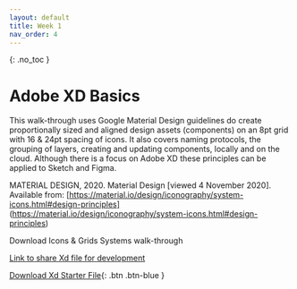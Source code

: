 ```yaml
---
layout: default
title: Week 1
nav_order: 4
---
```


{: .no_toc }

# Adobe XD Basics

This walk-through uses Google Material Design guidelines do create proportionally sized and aligned design assets (components) on an 8pt grid with 16 & 24pt spacing of icons. It also covers naming protocols, the grouping of layers, creating and updating components, locally and on the cloud. Although there is a focus on Adobe XD these principles can be applied to Sketch and Figma.

MATERIAL DESIGN, 2020. Material Design [viewed 4 November 2020]. Available from: [https://material.io/design/iconography/system-icons.html#design-principles] (https://material.io/design/iconography/system-icons.html#design-principles)


Download Icons & Grids Systems walk-through

[Link to share Xd file for development](https://xd.adobe.com/spec/ed57b68a-2df4-4477-5e92-a26870f65a0f-9b66/)

[Download Xd Starter File](https://learn.solent.ac.uk/pluginfile.php/2432386/mod_resource/intro/starter_2.xd){: .btn .btn-blue }
